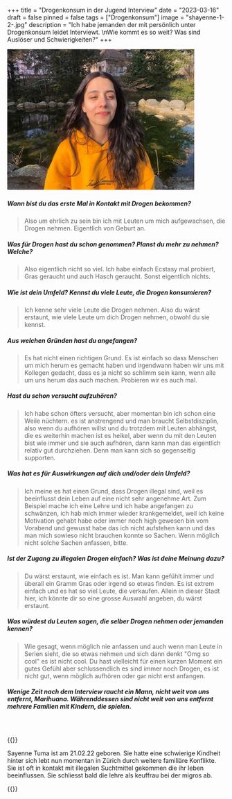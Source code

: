 +++
title = "Drogenkonsum in der Jugend Interview"
date = "2023-03-16"
draft = false
pinned = false
tags = ["Drogenkonsum"]
image = "shayenne-1-2-.jpg"
description = "Ich habe jemanden der mit persönlich unter Drogenkonsum leidet Interviewt. \nWie kommt es so weit? Was sind Auslöser und Schwierigkeiten?"
+++


![Interview Shayenne Tuma im Stadtpark Biel.](shayenne-1-2-.jpg)



##### Wann bist du das erste Mal in Kontakt mit Drogen bekommen?

> Also um ehrlich zu sein bin ich mit Leuten um mich aufgewachsen, die Drogen nehmen. Eigentlich von Geburt an.



##### Was für Drogen hast du schon genommen? Planst du mehr zu nehmen? Welche?

> Also eigentlich nicht so viel. Ich habe einfach Ecstasy mal probiert, Gras geraucht und auch Hasch geraucht. Sonst eigentlich nichts.



##### Wie ist dein Umfeld? Kennst du viele Leute, die Drogen konsumieren?

> Ich kenne sehr viele Leute die Drogen nehmen. Also du wärst erstaunt, wie viele Leute um dich Drogen nehmen, obwohl du sie kennst.



##### Aus welchen Gründen hast du angefangen?

> Es hat nicht einen richtigen Grund. Es ist einfach so dass Menschen um mich herum es gemacht haben und irgendwann haben wir uns mit Kollegen gedacht, dass es ja nicht so schlimm sein kann, wenn alle um uns herum das auch machen. Probieren wir es auch mal.



##### Hast du schon versucht aufzuhören?

> Ich habe schon öfters versucht, aber momentan bin ich schon eine Weile nüchtern. es ist anstrengend und man braucht Selbstdisziplin, also wenn du aufhören willst und du trotzdem mit Leuten abhängst, die es weiterhin machen ist es heikel, aber wenn du mit den Leuten bist wie immer und sie auch aufhören, dann kann man das eigentlich relativ gut durchziehen. Denn man kann sich so gegenseitig supporten.



##### Was hat es für Auswirkungen auf dich und/oder dein Umfeld?

> Ich meine es hat einen Grund, dass Drogen illegal sind, weil es beeinflusst dein Leben auf eine nicht sehr angenehme Art. Zum Beispiel mache ich eine Lehre und ich habe angefangen zu schwänzen, ich hab mich immer wieder krankgemeldet, weil ich keine Motivation gehabt habe oder immer noch high gewesen bin vom Vorabend und gewusst habe das ich nicht aufstehen kann und das man mich sowieso nicht brauchen konnte so Sachen. Wenn möglich nicht solche Sachen anfassen, bitte.



##### Ist der Zugang zu illegalen Drogen einfach? Was ist deine Meinung dazu?

> Du wärst erstaunt, wie einfach es ist. Man kann gefühlt immer und überall ein Gramm Gras oder irgend so etwas finden. Es ist extrem einfach und es hat so viel Leute, die verkaufen. Allein in dieser Stadt hier, ich könnte dir so eine grosse Auswahl angeben, du wärst erstaunt.



##### Was würdest du Leuten sagen, die selber Drogen nehmen oder jemanden kennen?

> Wie gesagt, wenn möglich nie anfassen und auch wenn man Leute in Serien sieht, die so etwas nehmen und sich dann denkt "Omg so cool" es ist nicht cool. Du hast vielleicht für einen kurzen Moment ein gutes Gefühl aber schlussendlich es sind immer noch Drogen, es ist nicht gut, wenn möglich aufhören oder gar nicht erst anfangen.





##### Wenige Zeit nach dem Interview raucht ein Mann, nicht weit von uns entfernt, Marihuana. Währenddessen sind nicht weit von uns entfernt mehrere Familien mit Kindern, die spielen.

###  

{{<box>}}

Sayenne Tuma ist am 21.02.22 geboren. Sie hatte eine schwierige Kindheit hinter sich lebt nun momentan in Zürich durch weitere familiäre Konflikte. Sie ist oft in kontakt mit illegalen Suchtmittel gekommen die ihr leben beeinflussen. Sie schliesst bald die lehre als keuffrau bei der migros ab. 

{{<box>}}